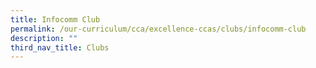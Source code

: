 ```yaml
---
title: Infocomm Club
permalink: /our-curriculum/cca/excellence-ccas/clubs/infocomm-club
description: ""
third_nav_title: Clubs
---
```

